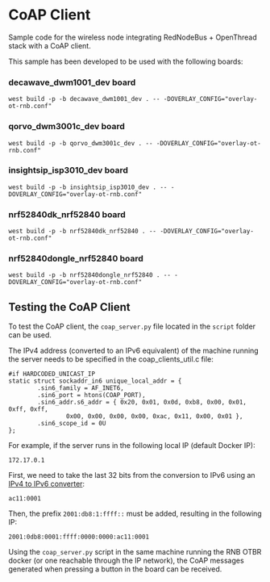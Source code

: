 # CoAP Client
Sample code for the wireless node integrating RedNodeBus + OpenThread stack with a CoAP client.

This sample has been developed to be used with the following boards:

### decawave_dwm1001_dev board
```
west build -p -b decawave_dwm1001_dev . -- -DOVERLAY_CONFIG="overlay-ot-rnb.conf"
```

### qorvo_dwm3001c_dev board
```
west build -p -b qorvo_dwm3001c_dev . -- -DOVERLAY_CONFIG="overlay-ot-rnb.conf"
```

### insightsip_isp3010_dev board
```
west build -p -b insightsip_isp3010_dev . -- -DOVERLAY_CONFIG="overlay-ot-rnb.conf"
```

### nrf52840dk_nrf52840 board
```
west build -p -b nrf52840dk_nrf52840 . -- -DOVERLAY_CONFIG="overlay-ot-rnb.conf"
```

### nrf52840dongle_nrf52840 board
```
west build -p -b nrf52840dongle_nrf52840 . -- -DOVERLAY_CONFIG="overlay-ot-rnb.conf"
```

## Testing the CoAP Client
To test the CoAP client, the `coap_server.py` file located in the `script` folder can be used.

The IPv4 address (converted to an IPv6 equivalent) of the machine running the server needs to be specified in the coap_clients_util.c file:
```
#if HARDCODED_UNICAST_IP
static struct sockaddr_in6 unique_local_addr = {
        .sin6_family = AF_INET6,
        .sin6_port = htons(COAP_PORT),
        .sin6_addr.s6_addr = { 0x20, 0x01, 0x0d, 0xb8, 0x00, 0x01, 0xff, 0xff,
                0x00, 0x00, 0x00, 0x00, 0xac, 0x11, 0x00, 0x01 },
        .sin6_scope_id = 0U
};
```
For example, if the server runs in the following local IP (default Docker IP):
```
172.17.0.1
```
First, we need to take the last 32 bits from the conversion to IPv6 using an [IPv4 to IPv6 converter](https://iplocation.io/ipv4-to-ipv6/):
```
ac11:0001
```
Then, the prefix `2001:db8:1:ffff::` must be added, resulting in the following IP:
```
2001:0db8:0001:ffff:0000:0000:ac11:0001
```

Using the `coap_server.py` script in the same machine running the RNB OTBR docker (or one reachable through the IP network), the CoAP messages generated when pressing a button in the board can be received.
